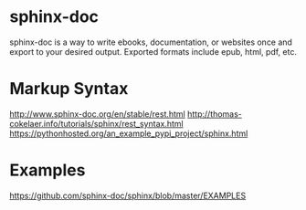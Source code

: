 # sphinx-doc
sphinx-doc is a way to write ebooks, documentation, or websites once and export to your desired output.  Exported formats include epub, html, pdf, etc.

# Markup Syntax
http://www.sphinx-doc.org/en/stable/rest.html
http://thomas-cokelaer.info/tutorials/sphinx/rest_syntax.html
https://pythonhosted.org/an_example_pypi_project/sphinx.html

# Examples
https://github.com/sphinx-doc/sphinx/blob/master/EXAMPLES
